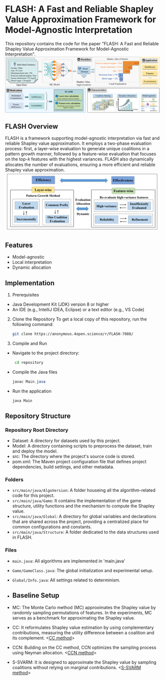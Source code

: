# FLASH: A Fast and Reliable Shapley Value Approximation Framework for Model-Agnostic Interpretation

This repository contains the code for the paper "FLASH: A Fast and Reliable Shapley Value Approximation Framework for Model-Agnostic Interpretation".
![Diagram of Shapley Value](figure/Introduction2.0.jpg "Shapley Value Approximation Diagram")

## FLASH Overview
FLASH is a framework supporting model-agnostic interpretation via fast and reliable Shapley value approximation. It employs a two-phase evaluation process: first, a layer-wise evaluation to generate unique coalitions in a pattern growth manner, followed by a feature-wise evaluation that focuses on the top-𝑘 features with the highest variances. FLASH also dynamically allocates the number of evaluations, ensuring a more efficient and reliable Shapley value approximation.
![Overview of FLASH](figure/OverviewMethod.jpg "Overview of FLASH")

## Features
- Model-agnostic 
- Local interpretation
- Dynamic allocation

## Implementation
1. Prerequisites
- Java Development Kit (JDK) version 8 or higher
- An IDE (e.g., IntelliJ IDEA, Eclipse) or a text editor (e.g., VS Code)
  
2. Clone the Repository
   To get a local copy of this repository, run the following command:
    ```bash
    git clone https://anonymous.4open.science/r/FLASH-7088/

3. Compile and Run
- Navigate to the project directory:
  ```bash
   cd repository
- Compile the Java files
   ```java
   javac Main.java
- Run the application
  ```bash
  java Main

## Repository Structure
### Repository Root Directory
- Dataset: A directory for datasets used by this project.
- Model: A directory containing scripts to preprocess the dataset, train and deploy the model.
- src: The directory where the project's source code is stored.
- pom.xml: The Maven project configuration file that defines project dependencies, build settings, and other metadata.

### Folders
- `src/main/java/AlgoVersion`: A folder houseing all the algorithm-related code for this project. 
- `src/main/java/Game`: It contains the implementation of the game structure, utility functions and the mechanism to compute the Shapley value.
- `src/main/java/Global`: A directory for global variables and declarations that are shared across the project, providing a centralized place for common configurations and constants.
- `src/main/java/Structure`: A folder dedicated to the data structures used in FLASH. 

### Files
- `main.java`: All algorithms are implemented in 'main.java'
- `Game/GameClass.java`: The global initialization and experimental setup.
- `Global/Info.java`: All settings related to determinism.

- ## Baseline Setup
- MC: The Monte Carlo method (MC) approximates the Shapley value by randomly sampling permutations of features. In the experiments, MC serves as a benchmark for approximating the Shapley value.
- CC: It reformulates Shapley value estimation by using complementary contributions, measuring the utility difference between a coalition and its complement. <[CC method](https://github.com/ZJU-DIVER/ShapleyValueApproximation)>
- CCN: Building on the CC method, CCN optimizes the sampling process using Neyman allocation. <[CCN method](https://github.com/ZJU-DIVER/ShapleyValueApproximation)>
- S-SVARM: It is designed to approximate the Shapley value by sampling coalitions without relying on marginal contributions. <[S-SVARM method](https://github.com//kolpaczki//Approximating-the-Shapley-Value-without-Marginal-Contributions)>
